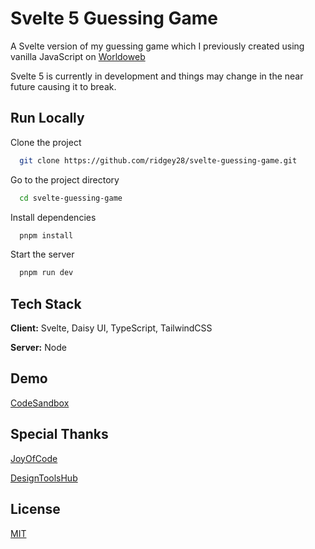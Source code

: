 # Svelte 5 Guessing Game

A Svelte version of my guessing game which I previously created using vanilla JavaScript on
[Worldoweb](https://www.worldoweb.co.uk/2020/easy-javascript-guessing-game-part-1)

Svelte 5 is currently in development and things may change in the near future causing it to break.

## Run Locally

Clone the project

```bash
  git clone https://github.com/ridgey28/svelte-guessing-game.git
```

Go to the project directory

```bash
  cd svelte-guessing-game
```

Install dependencies

```bash
  pnpm install
```

Start the server

```bash
  pnpm run dev
```

## Tech Stack

**Client:** Svelte, Daisy UI, TypeScript, TailwindCSS

**Server:** Node

## Demo

[CodeSandbox](https://k5zsrg-5173.csb.app/)

## Special Thanks

[JoyOfCode](https://youtu.be/HnNgkwHZIII?si=Ciip31MDD81hmazl)

[DesignToolsHub](https://www.designtoolshub.com/universal/logo-generator)

## License

[MIT](https://choosealicense.com/licenses/mit/)
